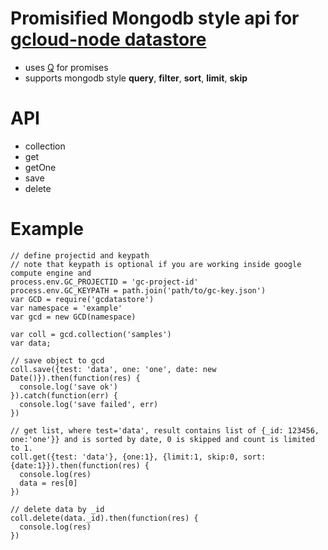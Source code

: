 # Promisified Mongodb style api for [gcloud-node datastore](https://github.com/GoogleCloudPlatform/gcloud-node#google-cloud-datastore)

- uses [Q](https://github.com/kriskowal/q) for promises
- supports mongodb style **query**, **filter**, **sort**, **limit**, **skip**

# API

- collection
- get
- getOne
- save
- delete

# Example

```
// define projectid and keypath
// note that keypath is optional if you are working inside google compute engine and 
process.env.GC_PROJECTID = 'gc-project-id'
process.env.GC_KEYPATH = path.join('path/to/gc-key.json')
var GCD = require('gcdatastore')
var namespace = 'example'
var gcd = new GCD(namespace)

var coll = gcd.collection('samples')
var data;

// save object to gcd 
coll.save({test: 'data', one: 'one', date: new Date()}).then(function(res) {
  console.log('save ok')
}).catch(function(err) {
  console.log('save failed', err)
})

// get list, where test='data', result contains list of {_id: 123456, one:'one'}} and is sorted by date, 0 is skipped and count is limited to 1.   
coll.get({test: 'data'}, {one:1}, {limit:1, skip:0, sort:{date:1}}).then(function(res) {
  console.log(res)
  data = res[0]
})

// delete data by _id
coll.delete(data._id).then(function(res) {
  console.log(res)
})

```